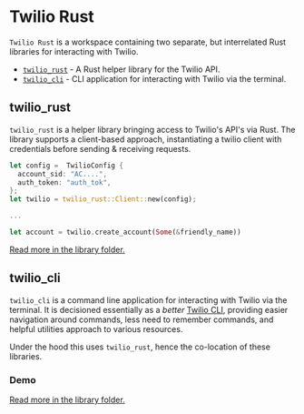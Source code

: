 # Twilio Rust

`Twilio Rust` is a workspace containing two separate, but interrelated Rust libraries for interacting with Twilio.

- [`twilio_rust`](#twilio-rust) - A Rust helper library for the Twilio API.
- [`twilio_cli`](#twilio_cli) - CLI application for interacting with Twilio via the terminal. 

## twilio_rust

`twilio_rust` is a helper library bringing access to Twilio's API's via Rust. The library supports a client-based approach, instantiating a twilio client with credentials before sending & receiving requests.

```rust
let config =  TwilioConfig {
  account_sid: "AC....",
  auth_token: "auth_tok",
};
let twilio = twilio_rust::Client::new(config);

...

let account = twilio.create_account(Some(&friendly_name))
```

[Read more in the library folder.](./twilio_rust/README.md)

## twilio_cli

`twilio_cli` is a command line application for interacting with Twilio via the terminal. It is decisioned essentially as a _better_ [Twilio CLI](https://www.twilio.com/docs/twilio-cli/quickstart), providing easier navigation around commands, less need to remember commands, and helpful utilities approach to various resources.

Under the hood this uses `twilio_rust`, hence the co-location of these libraries. 

### Demo

[Read more in the library folder.](./twilio_cli/README.md)